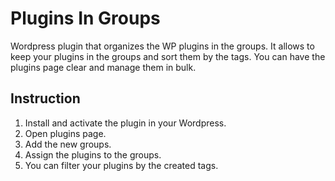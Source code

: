 # Plugins In Groups

Wordpress plugin that organizes the WP plugins in the groups.
It allows to keep your plugins in the groups and sort them by the tags. You can have the plugins page clear and manage them in bulk.

## Instruction

1. Install and activate the plugin in your Wordpress.
2. Open plugins page.
3. Add the new groups.
4. Assign the plugins to the groups.
5. You can filter your plugins by the created tags.

